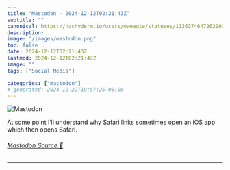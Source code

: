 ```yaml
---
title: "Mastodon - 2024-12-12T02:21:43Z"
subtitle: ""
canonical: https://hachyderm.io/users/mweagle/statuses/113637464726290262
description:
image: "/images/mastodon.png"
toc: false
date: 2024-12-12T02:21:43Z
lastmod: 2024-12-12T02:21:43Z
image: ""
tags: ["Social Media"]

categories: ["mastodon"]
# generated: 2024-12-22T19:57:25-08:00
---
```

![Mastodon](/images/mastodon.png)

<p>At some point I’ll understand why Safari links sometimes open an iOS app which then opens Safari.</p>


###### [Mastodon Source 🐘](https://hachyderm.io/@mweagle/113637464726290262)

___
